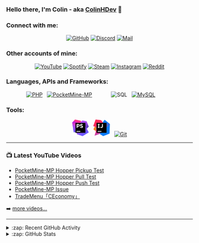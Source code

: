 ### Hello there, I'm Colin - aka [ColinHDev](https://github.com/ColinHDev) 👋

### Connect with me:

<p align="center">
	<a href="https://github.com/ColinHDev"><img src="https://img.icons8.com/bubbles/60/000000/github.png" alt="GitHub"/></a>
	<a href="https://discord.com/invite/cAYKEtaqnp"><img src="https://img.icons8.com/bubbles/60/000000/discord.png" alt="Discord"/></a>
	<a href="mailto:colinh.2911@gmail.com"><img src="https://img.icons8.com/bubbles/60/000000/gmail-new.png" alt="Mail"/></a>
</p>

### Other accounts of mine:

<p align="center">
	<a href="https://youtube.com/ColinHDev"><img src="https://img.icons8.com/bubbles/60/000000/youtube.png" alt="YouTube"/></a>
	<a href="https://open.spotify.com/user/31hlddslorcsvco4j3wipgvt67pm?si=9c143b633e75472b"><img src="https://img.icons8.com/bubbles/60/000000/spotify.png" alt="Spotify"/></a>
	<a href="https://steamcommunity.com/id/ColinHDev/"><img src="https://img.icons8.com/bubbles/60/000000/steam.png" alt="Steam"/></a>
	<a href="https://www.instagram.com/colinhdev/"><img src="https://img.icons8.com/bubbles/60/000000/instagram-new--v2.png" alt="Instagram"/></a>
	<a href="https://www.reddit.com/user/ColinHDev/"><img src="https://img.icons8.com/bubbles/60/000000/reddit.png" alt="Reddit"/></a>
</p>

### Languages, APIs and Frameworks:

<p align="center">
	<a href="https://php.net"><img src="https://img.icons8.com/dusk/50/000000/php-logo.png" alt="PHP"/></a> &nbsp
	<a href="https://pmmp.io"><img src="https://avatars.githubusercontent.com/u/3150836?s=200&v=4" width="42" alt="PocketMine-MP"/></a> &nbsp &nbsp &nbsp &nbsp &nbsp &nbsp
	<img src="https://img.icons8.com/external-soft-fill-juicy-fish/50/000000/external-sql-coding-and-development-soft-fill-soft-fill-juicy-fish.png" alt="SQL"/> &nbsp
	<a href="https://www.mysql.com"><img src="https://img.icons8.com/color/50/000000/mysql-logo.png" alt="MySQL"/></a> &nbsp &nbsp &nbsp &nbsp &nbsp &nbsp
</p>

### Tools:

<p align="center">
	<a href="https://www.jetbrains.com/phpstorm/"><img src="https://raw.githubusercontent.com/JetBrains/logos/96b4e064be1c0c0bee9e0636c925d10aa64732b6/web/phpstorm/phpstorm.svg" width="45" alt="PhpStorm"/></a> &nbsp
	<a href="https://www.jetbrains.com/idea/"><img src="https://raw.githubusercontent.com/JetBrains/logos/96b4e064be1c0c0bee9e0636c925d10aa64732b6/web/intellij-idea/intellij-idea.svg" width="45" alt="IntelliJ IDEA"/></a> &nbsp
	<a href="https://git-scm.com/"><img src="https://img.icons8.com/color/50/000000/git.png" alt="Git"/></a>
</p>

---

### 📺 Latest YouTube Videos
<!-- YOUTUBE:START -->
- [PocketMine-MP Hopper Pickup Test](https://www.youtube.com/watch?v=hVEPiK9KWkA)
- [PocketMine-MP Hopper Pull Test](https://www.youtube.com/watch?v=6NWvr6Kv88E)
- [PocketMine-MP Hopper Push Test](https://www.youtube.com/watch?v=4gSyuViaPaU)
- [PocketMine-MP Issue](https://www.youtube.com/watch?v=WZJLEkgbNUM)
- [TradeMenu「CEconomy」](https://www.youtube.com/watch?v=ed4_q23Zanc)
<!-- YOUTUBE:END -->
➡️ [more videos...](https://youtube.com/ColinHDev)

---

<details>
  <summary>:zap: Recent GitHub Activity</summary>

<!--START_SECTION:activity-->
1. 🗣 Commented on [#66](https://github.com/ColinHDev/GaTDsen/issues/66#issuecomment-1856373500) in [ColinHDev/GaTDsen](https://github.com/ColinHDev/GaTDsen)
2. 🗣 Commented on [#66](https://github.com/ColinHDev/GaTDsen/issues/66#issuecomment-1855045789) in [ColinHDev/GaTDsen](https://github.com/ColinHDev/GaTDsen)
3. 🔒 Closed issue [#66](https://github.com/ColinHDev/GaTDsen/issues/66) in [ColinHDev/GaTDsen](https://github.com/ColinHDev/GaTDsen)
4. 🗣 Commented on [#66](https://github.com/ColinHDev/GaTDsen/issues/66#issuecomment-1854070616) in [ColinHDev/GaTDsen](https://github.com/ColinHDev/GaTDsen)
5. 🗣 Commented on [#66](https://github.com/ColinHDev/GaTDsen/issues/66#issuecomment-1854047695) in [ColinHDev/GaTDsen](https://github.com/ColinHDev/GaTDsen)
6. 🗣 Commented on [#66](https://github.com/ColinHDev/GaTDsen/issues/66#issuecomment-1853693575) in [ColinHDev/GaTDsen](https://github.com/ColinHDev/GaTDsen)
7. 🎉 Merged PR [#65](https://github.com/ColinHDev/GaTDsen/pull/65) in [ColinHDev/GaTDsen](https://github.com/ColinHDev/GaTDsen)
8. 💪 Opened PR [#65](https://github.com/ColinHDev/GaTDsen/pull/65) in [ColinHDev/GaTDsen](https://github.com/ColinHDev/GaTDsen)
9. 🎉 Merged PR [#64](https://github.com/ColinHDev/GaTDsen/pull/64) in [ColinHDev/GaTDsen](https://github.com/ColinHDev/GaTDsen)
10. 🎉 Merged PR [#63](https://github.com/ColinHDev/GaTDsen/pull/63) in [ColinHDev/GaTDsen](https://github.com/ColinHDev/GaTDsen)
<!--END_SECTION:activity-->

</details>

<details>
  <summary>:zap: GitHub Stats</summary>

  <img alt="ColinHDev's GitHub Stats" src="https://github-readme-stats.vercel.app/api?username=ColinHDev&theme=dark&count_private=true&show_icons=true&hide_rank=true&include_all_commits=true" />
  <img alt="ColinHDev's GitHub Stats" src="https://github-readme-stats.vercel.app/api/top-langs/?username=ColinHDev&theme=dark&show_icons=true" />
  <img alt="ColinHDev's GitHub Stats" src="https://github-profile-trophy.vercel.app/?username=ColinHDev&theme=darkhub" />

</details>
